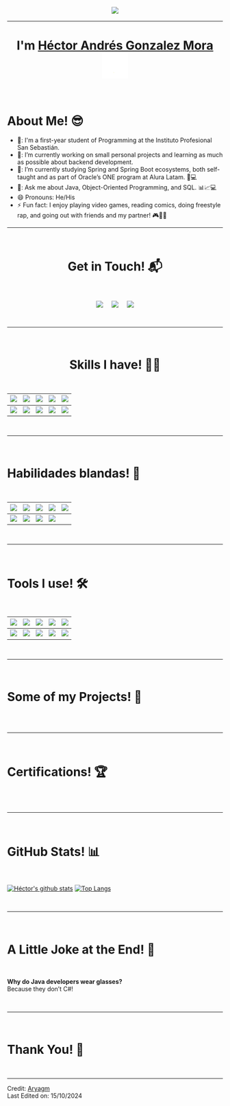 <p align="center">
  <img src="https://darkbyteblog.wordpress.com/wp-content/uploads/2010/12/holamundo-consola.jpg" height="230"/>
</p>
<hr>
<h1 align="center">I'm <a href="https://github.com/HectorAGM">Héctor Andrés Gonzalez Mora<a><img src="https://github.com/Kathryn-Jie/Kathryn-Jie/blob/main/wave.gif" width="60px"/></h1>
<Br>
<h1>About Me! 😎</h1>

- 🏫: I'm a first-year student of Programming at the Instituto Profesional San Sebastián.
- 🔭: I’m currently working on small personal projects and learning as much as possible about backend development.
- 🌱: I’m currently studying Spring and Spring Boot ecosystems, both self-taught and as part of Oracle’s ONE program at Alura Latam. 🧠💻
- 💬: Ask me about Java, Object-Oriented Programming, and SQL. 📊📈💻
- 😄  Pronouns: He/His
- ⚡  Fun fact: I enjoy playing video games, reading comics, doing freestyle rap, and going out with friends and my partner! 🎮🎤📖

<hr>
<Br>
<h1 align="center">Get in Touch! 📬</h1>
<Br>
<p align="center">
<a href="https://www.linkedin.com/in/tu-linkedin" target="blank"><img align="center" src="https://img.shields.io/badge/Héctor Andrés Gonzalez Mora-0077B5?style=for-the-badge&logo=linkedin&logoColor=white" /></a> &nbsp;&nbsp;&nbsp;  <a href="mailto:tuemail@gmail.com" target="blank"><img align="center" src="https://img.shields.io/badge/tuemail@gmail.com-D14836?style=for-the-badge&logo=gmail&logoColor=white" /></a>    &nbsp;&nbsp;&nbsp;       <a href="https://www.github.com/HectorAGM" target="blank"><img align="center" src="https://img.shields.io/badge/HectorAGM-100000?style=for-the-badge&logo=github&logoColor=white" /></a>
</p>
  
<Br>
<hr>
<Br>
<h1 align="center">Skills I have! 🤸‍♂</h1>
<Br>
  
|![](https://img.shields.io/badge/Java-brightgreen?style=for-the-badge)|![](https://img.shields.io/badge/OOP-brightgreen?style=for-the-badge)|![](https://img.shields.io/badge/SQL-brightgreen?style=for-the-badge)|![](https://img.shields.io/badge/HTML%20&%20CSS-red?style=for-the-badge)|![](https://img.shields.io/badge/JavaScript-red?style=for-the-badge)|
|---|---|---|---|---|
|![](https://img.shields.io/badge/Spring%20&%20Spring%20Boot-blue?style=for-the-badge)|![](https://img.shields.io/badge/Backend%20Development-blue?style=for-the-badge)|![](https://img.shields.io/badge/SQL%20Databases-blue?style=for-the-badge)|![](https://img.shields.io/badge/QA%20Testing-blue?style=for-the-badge)|![](https://img.shields.io/badge/And%20More!-yellow?style=for-the-badge)|

<Br>
<hr>
<Br>
<h1>Habilidades blandas! 🧠</h1>
<Br>

|![](https://img.shields.io/badge/Tolerancia%20a%20la%20frustración-brightgreen?style=for-the-badge)|![](https://img.shields.io/badge/Autodidacta-brightgreen?style=for-the-badge)|![](https://img.shields.io/badge/Análisis-brightgreen?style=for-the-badge)|![](https://img.shields.io/badge/Trabajo%20bajo%20presión-red?style=for-the-badge)|![](https://img.shields.io/badge/Resolución%20de%20problemas-red?style=for-the-badge)|
|---|---|---|---|---|
|![](https://img.shields.io/badge/Investigación-blue?style=for-the-badge)|![](https://img.shields.io/badge/Aprendo%20rápido-blue?style=for-the-badge)|![](https://img.shields.io/badge/Trabajo%20en%20equipo-blue?style=for-the-badge)|![](https://img.shields.io/badge/Comunicación%20Efectiva-blue?style=for-the-badge)|

<Br>
<hr>
<Br>
<h1>Tools I use! 🛠️</h1>
<Br>
 
|![](https://img.shields.io/badge/Java-FFD43B?style=for-the-badge&logo=java&logoColor=darkgreen)|![](https://img.shields.io/badge/SQL-FF6F00?style=for-the-badge&logo=sql&logoColor=white)|![](https://img.shields.io/badge/Postman-F7931E?style=for-the-badge&logo=postman&logoColor=white)|![](https://img.shields.io/badge/SpringBoot-D00000?style=for-the-badge&logo=Spring&logoColor=white)|![](https://img.shields.io/badge/Trello-F37626.svg?&style=for-the-badge&logo=Trello&logoColor=white)|
|---|---|---|---|---|
|![](https://img.shields.io/badge/Netbeans-342B029.svg?&style=for-the-badge&logo=netbeans&logoColor=white)|![](https://img.shields.io/badge/IntelliJ-2C2D72?style=for-the-badge&logo=intellij&logoColor=white)|![](https://img.shields.io/badge/Git-777BB4?style=for-the-badge&logo=git&logoColor=white)|![](https://img.shields.io/badge/Visual%20Studio%20Code-239120?style=for-the-badge&logo=visual-studio-code&logoColor=white)|![](https://img.shields.io/badge/And%20More!-yellow?style=for-the-badge)|

<Br>
<hr>
<Br>
<h1>Some of my Projects! 🎨</h1>
<Br>
  
<!-- Aún no tienes proyectos publicados. Cuando tengas, puedes agregar una tarjeta de GitHub Stats para cada uno. -->

<Br>
<hr>
<Br>
<h1>Certifications! 🏆</h1>
<Br>

<!-- No hay certificaciones aún, pero cuando tengas, puedes agregarlas aquí. -->
  
<Br>
<hr>
<Br>
<h1>GitHub Stats! 📊</h1>
<Br>
  
[![Héctor's github stats](https://github-readme-stats.vercel.app/api?username=HectorAGM&show_icons=true&theme=merko)](https://github.com/HectorAGM/github-readme-stats) [![Top Langs](https://github-readme-stats.vercel.app/api/top-langs/?username=HectorAGM&layout=compact&theme=merko)](https://github.com/HectorAGM/github-readme-stats)

<Br>
<hr>
<Br>
<h1>A Little Joke at the End! 🤣</h1>
<Br>

**Why do Java developers wear glasses?**  
Because they don’t C#!

<Br>
<hr>
<Br>
<h1>Thank You! 🤵 </h1>
<Br>

------

Credit: [Aryagm](https://github.com/Aryagm)  
Last Edited on: 15/10/2024
